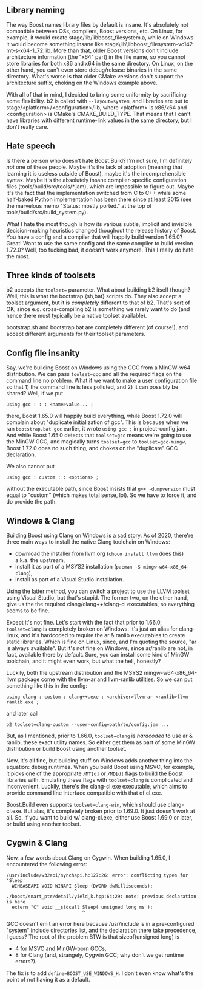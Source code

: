 Library naming
--------------

The way Boost names library files by default is insane.  It's absolutely not
compatible between OSs, compilers, Boost versions, etc.  On Linux, for example,
it would create stage/lib/libboost_filesystem.a, while on Windows it would
become something insane like stage\lib\libboost_filesystem-vc142-mt-s-x64-1_72.lib.
More than that, older Boost versions don't include architecture information
(the "x64" part) in the file name, so you cannot store libraries for both x86
and x64 in the same directory.  On Linux, on the other hand, you can't even
store debug/release binaries in the same directory.  What's worse is that older
CMake versions don't support the architecture suffix, choking on the Windows
example above.

With all of that in mind, I decided to bring some uniformity by sacrificing
some flexibility. b2 is called with `--layout=system`, and libraries are put to
stage/\<platform\>/\<configuration\>/lib, where \<platform\> is x86/x64 and
\<configuration\> is CMake's CMAKE_BUILD_TYPE.  That means that I can't have
libraries with different runtime-link values in the same directory, but I don't
really care.

Hate speech
-----------

Is there a person who doesn't hate Boost.Build?  I'm not sure, I'm definitely
_not_ one of these people.  Maybe it's the lack of adoption (meaning that
learning it is useless outside of Boost), maybe it's the incomprehensible
syntax.  Maybe it's the absolutely insane compiler-specific configuration files
(tools/build/src/tools/*.jam), which are impossible to figure out. Maybe it's
the fact that the implementation switched from C to C++ while some half-baked
Python implementation has been there since at least 2015 (see the marvelous
memo "Status: mostly ported." at the top of tools/build/src/build_system.py).

What I hate the most though is how its various subtle, implicit and invisible
decision-making heuristics changed thoughout the release history of Boost.  You
have a config and a compiler that will happily build version 1.65.0?  Great!
Want to use the same config and the same compiler to build version 1.72.0?
Well, too fucking bad, it doesn't work anymore.  This I really do hate the
most.

Three kinds of toolsets
-----------------------

b2 accepts the `toolset=` parameter.  What about building b2 itself though?
Well, this is what the bootstrap.{sh,bat} scripts do.  They also accept a
toolset argument, but it is _completely_ different to that of b2.  That's sort
of OK, since e.g. cross-compiling b2 is something we rarely want to do (and
hence there must typically be a native toolset available).

bootstrap.sh and bootstrap.bat are completely different (of course!), and
accept different arguments for their toolset parameters.

Config file insanity
--------------------

Say, we're building Boost on Windows using the GCC from a MinGW-w64
distribution.  We can pass `toolset=gcc` and all the required flags on the
command line no problem.  What if we want to make a user configuration file so
that 1) the command line is less polluted, and 2) it can possibly be shared?
Well, if we put

    using gcc : : : <name>value... ;

there, Boost 1.65.0 will happily build everything, while Boost 1.72.0 will
complain about "duplicate initialization of gcc".  This is because when we ran
`bootstrap.bat gcc` earlier, it wrote `using gcc ;` in project-config.jam.  And
while Boost 1.65.0 detects that `toolset=gcc` means we're going to use the
MinGW GCC, and magically turns `toolset=gcc` to `toolset=gcc-mingw`, Boost
1.72.0 does no such thing, and chokes on the "duplicate" GCC declaration.

We also cannot put

    using gcc : custom : : <options> ;

without the executable path, since Boost insists that `g++ -dumpversion` must
equal to "custom" (which makes total sense, lol).  So we have to force it, and
do provide the path.

Windows & Clang
---------------

Building Boost using Clang on Windows is a sad story.  As of 2020, there're
three main ways to install the native Clang toolchain on Windows:

  * download the installer from llvm.org (`choco install llvm` does this)
    a.k.a. the upstream,
  * install it as part of a MSYS2 installation (`pacman -S mingw-w64-x86_64-clang`),
  * install as part of a Visual Studio installation.

Using the latter method, you can switch a project to use the LLVM toolset using
Visual Studio, but that's stupid.  The former two, on the other hand, give us
the the required clang/clang++/clang-cl executables, so everything seems to be
fine.

Except it's not fine.  Let's start with the fact that prior to 1.66.0,
`toolset=clang` is completely broken on Windows.  It's just an alias for
clang-linux, and it's hardcoded to require the ar & ranlib executables to
create static libraries.  Which is fine on Linux, since, and I'm quoting the
source, "ar is always available".  But it's not fine on Windows, since
ar/ranlib are not, in fact, available there by default.  Sure, you can install
some kind of MinGW toolchain, and it might even work, but what the hell,
honestly?

Luckily, both the upstream distribution and the MSYS2 mingw-w64-x86_64-llvm
package come with the llvm-ar and llvm-ranlib utilities.  So we can put
something like this in the config:

    using clang : custom : clang++.exe : <archiver>llvm-ar <ranlib>llvm-ranlib.exe ;

and later call

    b2 toolset=clang-custom --user-config=path/to/config.jam ...

But, as I mentioned, prior to 1.66.0, `toolset=clang` is _hardcoded_ to use ar
& ranlib, these exact utility names.  So either get them as part of some MinGW
distribution or build Boost using another toolset.

Now, it's all fine, but building stuff on Windows adds another thing into the
equation: debug runtimes.  When you build Boost using MSVC, for example, it
picks one of the appropriate `/MT[d]` or `/MD[d]` flags to build the Boost
libraries with.  Emulating these flags with `toolset=clang` is complicated and
inconvenient.  Luckily, there's the clang-cl.exe executable, which aims to
provide command line interface compatible with that of cl.exe.

Boost.Build even supports `toolset=clang-win`, which should use clang-cl.exe.
But alas, it's completely broken prior to 1.69.0.  It just doesn't work at all.
So, if you want to build w/ clang-cl.exe, either use Boost 1.69.0 or later, or
build using another toolset.

Cygwin & Clang
--------------

Now, a few words about Clang on Cygwin.  When building 1.65.0, I encountered
the following error:

    /usr/include/w32api/synchapi.h:127:26: error: conflicting types for 'Sleep'
      WINBASEAPI VOID WINAPI Sleep (DWORD dwMilliseconds);
                             ^
    ./boost/smart_ptr/detail/yield_k.hpp:64:29: note: previous declaration is here
      extern "C" void __stdcall Sleep( unsigned long ms );
                                ^

GCC doesn't emit an error here because /usr/include is in a pre-configured
"system" include directories list, and the declaration there take precedence, I
guess?  The root of the problem BTW is that sizeof(unsigned long) is

  * 4 for MSVC and MinGW-born GCCs,
  * 8 for Clang (and, strangely, Cygwin GCC; why don't we get runtime
    errors?).

The fix is to add `define=BOOST_USE_WINDOWS_H`.  I don't even know what's the
point of not having it as a default.
